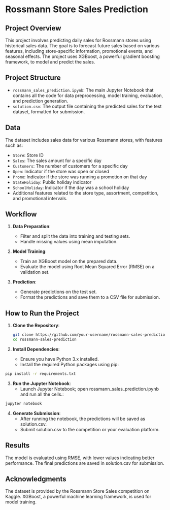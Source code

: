 # Rossmann Store Sales Prediction

## Project Overview

This project involves predicting daily sales for Rossmann stores using historical sales data. The goal is to forecast future sales based on various features, including store-specific information, promotional events, and seasonal effects. The project uses XGBoost, a powerful gradient boosting framework, to model and predict the sales.

## Project Structure

- `rossmann_sales_prediction.ipynb`: The main Jupyter Notebook that contains all the code for data preprocessing, model training, evaluation, and prediction generation.
- `solution.csv`: The output file containing the predicted sales for the test dataset, formatted for submission.

## Data

The dataset includes sales data for various Rossmann stores, with features such as:

- `Store`: Store ID
- `Sales`: The sales amount for a specific day
- `Customers`: The number of customers for a specific day
- `Open`: Indicator if the store was open or closed
- `Promo`: Indicator if the store was running a promotion on that day
- `StateHoliday`: Public holiday indicator
- `SchoolHoliday`: Indicator if the day was a school holiday
- Additional features related to the store type, assortment, competition, and promotional intervals.

## Workflow

1. **Data Preparation**:
   - Filter and split the data into training and testing sets.
   - Handle missing values using mean imputation.

2. **Model Training**:
   - Train an XGBoost model on the prepared data.
   - Evaluate the model using Root Mean Squared Error (RMSE) on a validation set.

3. **Prediction**:
   - Generate predictions on the test set.
   - Format the predictions and save them to a CSV file for submission.

## How to Run the Project

1. **Clone the Repository**:
   ```bash
   git clone https://github.com/your-username/rossmann-sales-prediction.git
   cd rossmann-sales-prediction
   ```

2. **Install Dependencies**:
   - Ensure you have Python 3.x installed.
   - Install the required Python packages using pip:
  ```bash
  pip install -r requirements.txt
  ```

3. **Run the Jupyter Notebook**:
   - Launch Jupyter Notebook; open rossmann_sales_prediction.ipynb and run all the cells.:
  ```bash
  jupyter notebook
  ```
4. **Generate Submission**:
    - After running the notebook, the predictions will be saved as solution.csv.
    - Submit solution.csv to the competition or your evaluation platform.

## Results
The model is evaluated using RMSE, with lower values indicating better performance. The final predictions are saved in solution.csv for submission.

## Acknowledgments
The dataset is provided by the Rossmann Store Sales competition on Kaggle.
XGBoost, a powerful machine learning framework, is used for model training.
